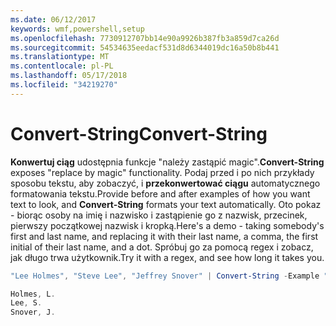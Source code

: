 ```yaml
---
ms.date: 06/12/2017
keywords: wmf,powershell,setup
ms.openlocfilehash: 7730912707bb14e90a9926b387fb3a859d7ca26d
ms.sourcegitcommit: 54534635eedacf531d8d6344019dc16a50b8b441
ms.translationtype: MT
ms.contentlocale: pl-PL
ms.lasthandoff: 05/17/2018
ms.locfileid: "34219270"
---
```

# <a name="convert-string"></a><span data-ttu-id="59179-102">Convert-String</span><span class="sxs-lookup"><span data-stu-id="59179-102">Convert-String</span></span>
<span data-ttu-id="59179-103">**Konwertuj ciąg** udostępnia funkcje "należy zastąpić magic".</span><span class="sxs-lookup"><span data-stu-id="59179-103">**Convert-String** exposes "replace by magic" functionality.</span></span> <span data-ttu-id="59179-104">Podaj przed i po nich przykłady sposobu tekstu, aby zobaczyć, i **przekonwertować ciągu** automatycznego formatowania tekstu.</span><span class="sxs-lookup"><span data-stu-id="59179-104">Provide before and after examples of how you want text to look, and **Convert-String** formats your text automatically.</span></span> <span data-ttu-id="59179-105">Oto pokaz - biorąc osoby na imię i nazwisko i zastąpienie go z nazwisk, przecinek, pierwszy początkowej nazwisk i kropką.</span><span class="sxs-lookup"><span data-stu-id="59179-105">Here's a demo - taking somebody's first and last name, and replacing it with their last name, a comma, the first initial of their last name, and a dot.</span></span> <span data-ttu-id="59179-106">Spróbuj go za pomocą regex i zobacz, jak długo trwa użytkownik.</span><span class="sxs-lookup"><span data-stu-id="59179-106">Try it with a regex, and see how long it takes you.</span></span>

```powershell
"Lee Holmes", "Steve Lee", "Jeffrey Snover" | Convert-String -Example "Bill Gates=Gates, B.","John Smith=Smith, J."

Holmes, L.
Lee, S.
Snover, J.
```

